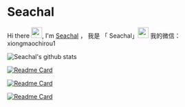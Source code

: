 # Seachal 

<!--
**Seachal/Seachal** is a ✨ _special_ ✨ repository because its `README.md` (this file) appears on your GitHub profile.

SeachalHere are some ideas to get you started:

- 🔭 I’m currently working on ...
- 🌱 I’m currently learning ...
- 👯 I’m looking to collaborate on ...
- 🤔 I’m looking for help with ...
- 💬 Ask me about ...
- 📫 How to reach me: ...
- 😄 Pronouns: ...
- ⚡ Fun fact: ...
-->
Hi there <img src="https://media.giphy.com/media/hvRJCLFzcasrR4ia7z/giphy.gif" width="25px">, I'm <a href="https://blog.csdn.net/Zhangxichao100?ref=toolbar">Seachal</a> ， 我是 「 Seachal」<img src="https://media.giphy.com/media/hvRJCLFzcasrR4ia7z/giphy.gif" width="25px"> 
我的微信：xiongmaochirou1

![Seachal's github stats](https://github-readme-stats.vercel.app/api?username=Seachal&show_icons=true&theme=radical) 



[![Readme Card](https://github-readme-stats.vercel.app/api/pin/?username=Seachal&repo=Seachal_Android_Demos)](https://github.com/anuraghazra/github-readme-stats)

[![Readme Card](https://github-readme-stats.vercel.app/api/pin/?username=Seachal&repo=BubbleItemPopupWindow)](https://github.com/anuraghazra/github-readme-stats)


[![Readme Card](https://github-readme-stats.vercel.app/api/pin/?username=Seachal&repo=ScaleType-Demo)](https://github.com/anuraghazra/github-readme-stats)



